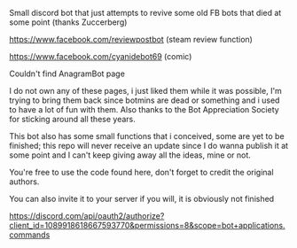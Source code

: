 Small discord bot that just attempts to revive some old FB bots that died at some point (thanks Zuccerberg)

https://www.facebook.com/reviewpostbot (steam review function)



https://www.facebook.com/cyanidebot69 (comic)



Couldn't find AnagramBot page




I do not own any of these pages, i just liked them while it was possible, I'm trying to bring them back since botmins are dead or something and i used to have a lot of fun
with them. Also thanks to the Bot Appreciation Society for sticking around all these years.


This bot also has some small functions that i conceived, some are yet to be finished; this repo will never receive an update since I do wanna publish it at some point
and I can't keep giving away all the ideas, mine or not.

You're free to use the code found here, don't forget to credit the original authors.


You can also invite it to your server if you will, it is obviously not finished


https://discord.com/api/oauth2/authorize?client_id=1089918618667593770&permissions=8&scope=bot+applications.commands
